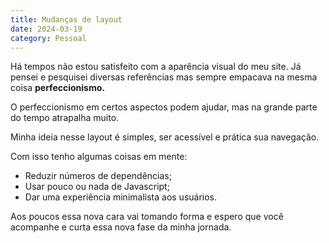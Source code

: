 ```yaml
---
title: Mudanças de layout
date: 2024-03-19
category: Pessoal
---
```

Há tempos não estou satisfeito com a aparência visual do meu site. Já pensei e pesquisei diversas referências mas sempre empacava na mesma coisa **perfeccionismo.**

O perfeccionismo em certos aspectos podem ajudar, mas na grande parte do tempo atrapalha muito.

Minha ideia nesse layout é simples, ser acessível e prática sua navegação.

Com isso tenho algumas coisas em mente:

- Reduzir números de dependências;
- Usar pouco ou nada de Javascript;
- Dar uma experiência minimalista aos usuários.

Aos poucos essa nova cara vai tomando forma e espero que você acompanhe e curta essa nova fase da minha jornada.
